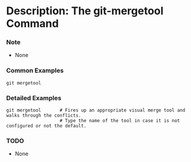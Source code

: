 # Description: The git-mergetool Command

### Note
* None

### Common Examples
```
git mergetool
```

### Detailed Examples
```
git mergetool       # Fires up an appropriate visual merge tool and walks through the conflicts.
                    # Type the name of the tool in case it is not configured or not the default.
```

### TODO
* None
